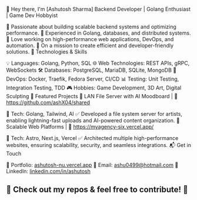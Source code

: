 🚀 Hey there, I'm [Ashutosh Sharma]
Backend Developer | Golang Enthusiast | Game Dev Hobbyist

🔹 Passionate about building scalable backend systems and optimizing performance.
🔹 Experienced in Golang, databases, and distributed systems.
🔹 Love working on high-performance web applications, DevOps, and automation.
🔹 On a mission to create efficient and developer-friendly solutions.
📌 Technologies & Skills

💡 Languages: Golang, Python, SQL
🌐 Web Technologies: REST APIs, gRPC, WebSockets
🛠 Databases: PostgreSQL, MariaDB, SQLite, MongoDB
🚀 DevOps: Docker, Traefik, Fedora Server, CI/CD
📊 Testing: Unit Testing, Integration Testing, TDD
🎮 Hobbies: Game Development, 3D Art, Digital Sculpting
📂 Featured Projects
🔹 LAN File Server with AI Moodboard | 🔗 https://github.com/ashX04/shared

🚀 Tech: Golang, Tailwind, AI
✅ Developed a file system server for artists, enabling lightning-fast uploads and AI-powered content organization.
🔹 Scalable Web Platforms | 🔗 https://myagency-six.vercel.app/

🚀 Tech: Astro, Next.js, Vercel
✅ Architected multiple high-performance websites, ensuring scalability, security, and seamless integrations.
📬 Get in Touch

💼 Portfolio: [ashutosh-nu.vercel.app](https://ashutosh-nu.vercel.app/)
📧 Email: [ashu0499@hotmail.com](ashu0499@hotmail.com)
🔗 LinkedIn: [linkedin.com/in/ashutosh](linkedin.com/in/ashutosh-sharma-371588174)

👀 Check out my repos & feel free to contribute! 🚀
---
